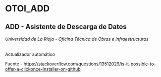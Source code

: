 # OTOI_ADD

## ADD - Asistente de Descarga de Datos

###### Universidad de La Rioja - Oficina Técnica de Obras e Infraestructuras

Actualizador automático

Fuente - https://stackoverflow.com/questions/13512029/is-it-possible-to-offer-a-clickonce-installer-on-github